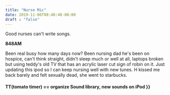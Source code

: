 ```yaml
---
title: "Nurse Mic"
date: 2019-11-06T08:48:40-08:00
draft : "false"
---
```


Good nurses can't write songs.

<!--more-->

**848AM**

Been real busy how many days now? Been nursing dad he's been on hospice, can't think straight, didn't sleep much or well at all, laptops broken but using teddy's old TV that has an acrylic laser cut sign of robin on it. Just updating this ipod so I can keep nursing well with new tunes. H kissed me back barely and felt sexually dead, she went to starbucks.

#### TT(tomato timer) == organize Sound library, new sounds on iPod }}

```

```
